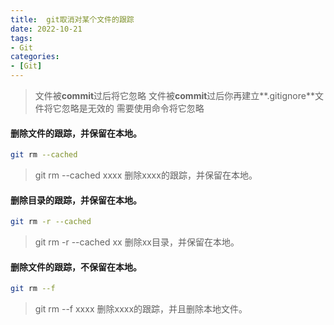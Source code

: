 ```yaml
---
title:  git取消对某个文件的跟踪
date: 2022-10-21
tags:
- Git
categories:
- [Git]
---
```


> 文件被**commit**过后将它忽略
> 文件被**commit**过后你再建立**.gitignore**文件将它忽略是无效的
> 需要使用命令将它忽略

#### 删除文件的跟踪，并保留在本地。
```sh
git rm --cached 
```
> git rm --cached xxxx 删除xxxx的跟踪，并保留在本地。
> 

#### 删除目录的跟踪，并保留在本地。
```sh
git rm -r --cached
```
> git rm -r --cached xx  删除xx目录，并保留在本地。
> 

#### 删除文件的跟踪，不保留在本地。
```sh
git rm --f
```
>git rm --f xxxx 删除xxxx的跟踪，并且删除本地文件。